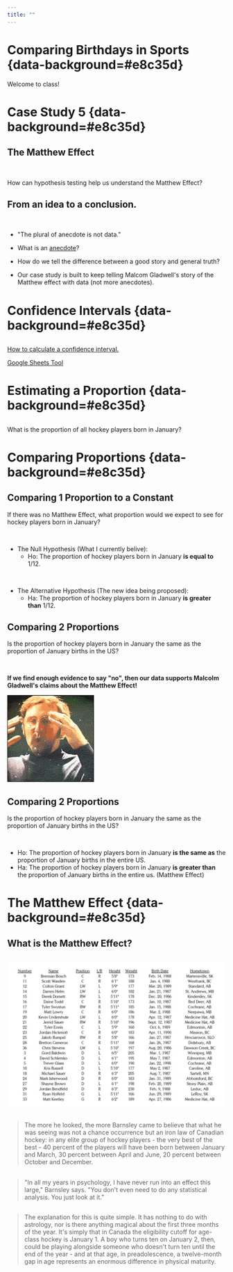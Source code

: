 ```yaml
---
title: ""
---
```


# Comparing Birthdays in Sports {data-background=#e8c35d}

Welcome to class!



# Case Study 5 {data-background=#e8c35d}

## The Matthew Effect

<br>

How can hypothesis testing help us understand the Matthew Effect?

## From an idea to a conclusion.

<br>

- "The plural of anecdote is not data."

- What is an [anecdote](https://www.google.com/search?q=anecdote&oq=anecdote&aqs=chrome..69i57j69i60.1926j0j4&sourceid=chrome&ie=UTF-8)?

- How do we tell the difference between a good story and general truth?

- Our case study is built to keep telling Malcom Gladwell's story of the Matthew effect with data (not more anecdotes).


# Confidence Intervals {data-background=#e8c35d}

##

[How to calculate a confidence interval.](https://docs.google.com/presentation/d/1bUIpOFhvoDJKxnArZ1IUW8SSDUL9iFaeugiIE12O0Uo/edit?usp=sharing)

[Google Sheets Tool](https://docs.google.com/spreadsheets/d/1KUq-7qEHB642UB9olN7Fw0Yp9pYoKyCQIhs1TCPP198/template/preview)

# Estimating a Proportion {data-background=#e8c35d}

##

What is the proportion of all hockey players born in January?

# Comparing Proportions {data-background=#e8c35d}

## Comparing 1 Proportion to a Constant 

If there was no Matthew Effect, what proportion would we expect to see for hockey players born in January?

<br>

- The Null Hypothesis (What I currently belive):
  - Ho: The proportion of hockey players born in January **is equal to** 1/12.

<br>

- The Alternative Hypothesis (The new idea being proposed):  
  - Ha: The proportion of hockey players born in January **is greater than** 1/12.

## Comparing 2 Proportions

Is the proportion of hockey players born in January the same as the proportion of January births in the US?

<br>

**If we find enough evidence to say "no", then our data supports Malcolm Gladwell's claims about the Matthew Effect!**

![](images/mind_blown.gif)

## Comparing 2 Proportions

Is the proportion of hockey players born in January the same as the proportion of January births in the US?

<br>

- Ho: The proportion of hockey players born in January **is the same as** the proportion of January births in the entire US.
- Ha: The proportion of hockey players born in January **is greater than** the proportion of January births in the entire us. (Matthew Effect)

<!---------------------
## Can you explain it?

What is a confience interval? Disscuss with a partner or group. 

Then type your answer in Microsoft Teams.

![](images/office8yearold.gif)

## Coin Flips and Confidence Intervals

> - [Coin Flip and probability Vs. Confidence Intervals](https://www.random.org/coins/)

- What is the probability that I get heads?
- I flipped a coin. Now, what is the probability I have a head?
- How many heads will we have if we flip the coin ten times?

## Understanding Confidence Intervals

Confidence intervals are like coin flips, just that the probabilities move from 50-50 to 95-5. 

> - [App to help us understand confidence intervals](https://istats.shinyapps.io/ExploreCoverage/) - *You might try adjusting the sample size and observing the effect that has on the size of each interval.*

- Point Estimators Vs. Parameters:  Discuss the WHO child heights data.
    - Point Estimators: Sample mean
    - Parameters: Population mean
- [Interval Estimators](https://en.wikipedia.org/wiki/Interval_estimation): Why do we need interval estimators? 
---------------------------->




# The Matthew Effect {data-background=#e8c35d}

## What is the Matthew Effect?

##

![](images/hockey_roster_outliers.png)

##

> The more he looked, the more Barnsley
came to believe that what he was seeing was not a chance occurrence but an iron law of Canadian
hockey: in any elite group of hockey players - the very best of the best - 40 percent of the players
will have been born between January and March, 30 percent between April and June, 20 percent
between October and December.

##

> "In all my years in psychology, I have never run into an effect this large," Barnsley says. "You
don't even need to do any statistical analysis. You just look at it."

##

> The explanation for this is quite simple. It has nothing to do with astrology, nor is there
anything magical about the first three months of the year. It's simply that in Canada the eligibility
cutoff for age-class hockey is January 1. A boy who turns ten on January 2, then, could be playing 
alongside someone who doesn't turn ten until the end of the year - and at that age, in
preadolescence, a twelve-month gap in age represents an enormous difference in physical maturity.


<!------------------------

# Case Study {data-background=#e8c35d}

## [Comparing Proportional Measures](https://byuistats.github.io/BYUI_CSE150_StatBook/inferential-decision-making.html#comparing-proportions)

> - Moving from the *idea* of the Matthew effect to *measuring* the Matthew effect.
> - How could we use a proportion test to test if the Matthew effect is real?
> - What are our Null and Alternative hypotheses?
> - How else could we set up the comparison?

----------------------------------->
